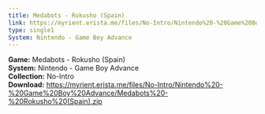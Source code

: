 ```yaml
---
title: Medabots - Rokusho (Spain)
link: https://myrient.erista.me/files/No-Intro/Nintendo%20-%20Game%20Boy%20Advance/Medabots%20-%20Rokusho%20(Spain).zip
type: single1
System: Nintendo - Game Boy Advance
---
```

<b>Game:</b> Medabots - Rokusho (Spain)<br>
<b>System:</b> Nintendo - Game Boy Advance<br>
<b>Collection:</b> No-Intro<br>
<b>Download:</b> https://myrient.erista.me/files/No-Intro/Nintendo%20-%20Game%20Boy%20Advance/Medabots%20-%20Rokusho%20(Spain).zip